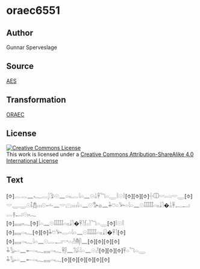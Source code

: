 # oraec6551

## Author

Gunnar Sperveslage

## Source

[AES](https://github.com/simondschweitzer/aes)

## Transformation

[ORAEC](https://oraec.github.io/)

## License

<a rel="license" href="http://creativecommons.org/licenses/by-sa/4.0/"><img alt="Creative Commons License" style="border-width:0" src="https://i.creativecommons.org/l/by-sa/4.0/88x31.png" /></a><br />This work is licensed under a <a rel="license" href="http://creativecommons.org/licenses/by-sa/4.0/">Creative Commons Attribution-ShareAlike 4.0 International License</a>

## Text

[⯑]𓐛𓂋𓈖𓆑𓐛𓆄𓅱𓇳𓈖𓏏𓏭𓐛𓇋𓏏𓈖𓇳𓏙𓋹𓆓𓏏𓇾𓎛𓇳𓎛[⯑][⯑][⯑]𓏶𓎳𓎟𓇯𓎟𓇾[⯑]<br>
𓎟𓇾𓇾𓇳𓄤𓆣𓏥𓇳𓌡𓈖𓎟𓈍𓏥𓇋𓏏𓈖𓇳𓅜𓐍𓈖𓇓𓈞𓏏𓅨𓏏𓇋𓏏𓈖𓇳𓄤𓄤𓄤𓄤𓄤𓏏𓏤𓏤𓇍𓍘�𓏙𓋹𓉻𓂝𓐛𓊢𓂝𓇳𓏤𓆑<br>
[⯑]𓈘𓏤𓆑[⯑]𓇋𓏏𓈖𓇳𓄤𓄤𓄤𓄤𓄤𓏏𓏤𓏤𓇍𓍘�𓋹𓍘𓆴𓊪𓍘𓆓𓏏𓇾[⯑]𓎛𓇳𓎛<br>
[⯑]𓈘𓏏𓆑[⯑][⯑]𓇓𓈞𓅨𓂋𓏏𓇋𓏏𓈖𓇳𓄤𓄤𓄤𓄤𓄤𓏏𓏤𓏤𓇍𓍘�𓋹𓍘[⯑]<br>
[⯑]𓈘𓏏𓆑𓇋𓏏𓈖𓇳𓐛𓂝𓎡𓏏𓁐𓄟𓋴𓈖[⯑][⯑][⯑][⯑]<br>
𓇓𓅭𓏏𓈖𓄡𓏏𓆑𓈘𓏏𓆑𓋹𓋴𓈖𓅮𓇋𓏏𓈖𓇳𓁐[⯑][⯑][⯑]𓋹𓏏𓆓𓏏𓇾<br>
𓇓𓅭𓏏𓈖𓄡𓏏𓆑𓈘𓏏𓆑[⯑][⯑][⯑][⯑][⯑][⯑]<br>
